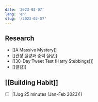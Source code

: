 ```yaml
---
date: '2023-02-07'
lang: 'en'
slug: '/2023-02-07'
---
```


## Research

- [[A Massive Mystery]]
- [[관성 질량과 중력 질량]]
- [[30-Day Tweet Test (Harry Stebbings)]]
- [[글감]]

## [[Building Habit]]

- [ ] [[Jog 25 minutes (Jan-Feb 2023)]]

